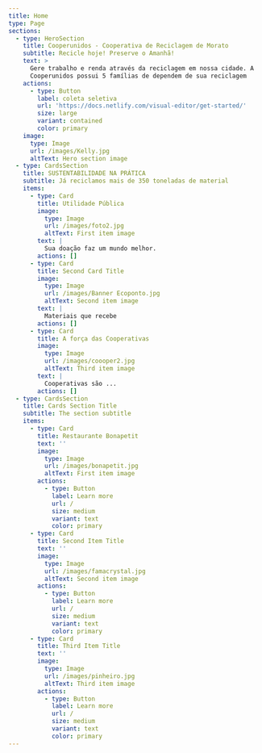 ```yaml
---
title: Home
type: Page
sections:
  - type: HeroSection
    title: Cooperunidos - Cooperativa de Reciclagem de Morato
    subtitle: Recicle hoje! Preserve o Amanhã!
    text: >
      Gere trabalho e renda através da reciclagem em nossa cidade. A
      Cooperunidos possui 5 famílias de dependem de sua reciclagem
    actions:
      - type: Button
        label: coleta seletiva
        url: 'https://docs.netlify.com/visual-editor/get-started/'
        size: large
        variant: contained
        color: primary
    image:
      type: Image
      url: /images/Kelly.jpg
      altText: Hero section image
  - type: CardsSection
    title: SUSTENTABILIDADE NA PRÁTICA
    subtitle: Já reciclamos mais de 350 toneladas de material
    items:
      - type: Card
        title: Utilidade Pública
        image:
          type: Image
          url: /images/foto2.jpg
          altText: First item image
        text: |
          Sua doação faz um mundo melhor. 
        actions: []
      - type: Card
        title: Second Card Title
        image:
          type: Image
          url: /images/Banner Ecoponto.jpg
          altText: Second item image
        text: |
          Materiais que recebe
        actions: []
      - type: Card
        title: A força das Cooperativas
        image:
          type: Image
          url: /images/coooper2.jpg
          altText: Third item image
        text: |
          Cooperativas são ...
        actions: []
  - type: CardsSection
    title: Cards Section Title
    subtitle: The section subtitle
    items:
      - type: Card
        title: Restaurante Bonapetit
        text: ''
        image:
          type: Image
          url: /images/bonapetit.jpg
          altText: First item image
        actions:
          - type: Button
            label: Learn more
            url: /
            size: medium
            variant: text
            color: primary
      - type: Card
        title: Second Item Title
        text: ''
        image:
          type: Image
          url: /images/famacrystal.jpg
          altText: Second item image
        actions:
          - type: Button
            label: Learn more
            url: /
            size: medium
            variant: text
            color: primary
      - type: Card
        title: Third Item Title
        text: ''
        image:
          type: Image
          url: /images/pinheiro.jpg
          altText: Third item image
        actions:
          - type: Button
            label: Learn more
            url: /
            size: medium
            variant: text
            color: primary
---
```

